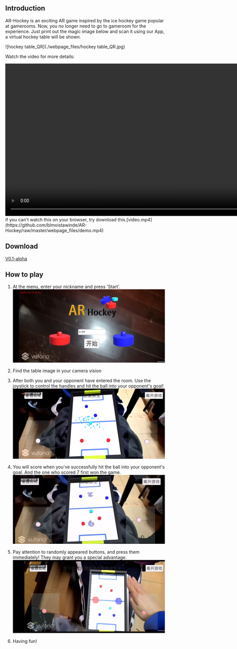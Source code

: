 ## Introduction

AR-Hockey is an exciting AR game inspired by the ice hockey game popular at gamerooms. Now, you no longer need to go to gameroom for the experience. Just print out the magic image below and scan it using our App, a virtual hockey table will be shown.

![hockey table_QR](./webpage_files/hockey table_QR.jpg)

Watch the video for more details:


<video id="player" style="margin:auto; height:480px;" controls  preload>
  <source src="https://github.com/blmoistawinde/AR-Hockey/raw/master/webpage_files/demo.mp4" type="video/mp4" >
</video>
if you can't watch this on your browser, try download this.[video.mp4](https://github.com/blmoistawinde/AR-Hockey/raw/master/webpage_files/demo.mp4)

## Download

[V0.1-alpha](https://github.com/blmoistawinde/AR-Hockey/releases/download/0.1-alpha/AR-Hockey-V0.1-alpha.apk)

## How to play

1. At the menu, enter your nickname and press 'Start'.
![menu](./webpage_files/menu.jpg)

2. Find the table image in your camera vision

3. After both you and your opponent have entered the room. Use the joystick to control the handles and hit the ball into your opponent's goal!
![screenshot2](./webpage_files/screenshot2.bmp)

4. You will score when you've successfully hit the ball into your opponent's goal. And the one who scored 7 first won the game.
![screenshot](./webpage_files/screenshot.JPG)

5. Pay attention to randomly appeared buttons, and press them immediately! They may grant you a special advantage.
![virtual_button](./webpage_files/virtual_button.jpg)

6. Having fun!


